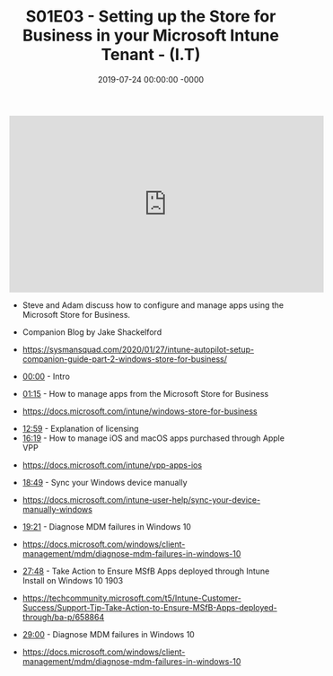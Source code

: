 ﻿---
layout: post
title: "S01E03 - Setting up the Store for Business in your Microsoft Intune Tenant - (I.T)"
date: 2019-07-24 00:00:00 -0000
categories:
---

<iframe loading="lazy" width="560" height="315" src="https://www.youtube.com/embed/uG9JHA47gdw" title="YouTube video player" frameborder="0" allow="accelerometer; autoplay; clipboard-write; encrypted-media; gyroscope; picture-in-picture" allowfullscreen></iframe>

 * Steve and Adam discuss how to configure and manage apps using the Microsoft Store for Business.

 * Companion Blog by Jake Shackelford
 * https://sysmansquad.com/2020/01/27/intune-autopilot-setup-companion-guide-part-2-windows-store-for-business/

 * [00:00](https://www.youtube.com/watch?v=uG9JHA47gdw&t=0s) - Intro
 * [01:15](https://www.youtube.com/watch?v=uG9JHA47gdw&t=75s) - How to manage apps from the Microsoft Store for Business
- https://docs.microsoft.com/intune/windows-store-for-business
 * [12:59](https://www.youtube.com/watch?v=uG9JHA47gdw&t=779s) - Explanation of licensing
 * [16:19](https://www.youtube.com/watch?v=uG9JHA47gdw&t=979s) - How to manage iOS and macOS apps purchased through Apple VPP
-  https://docs.microsoft.com/intune/vpp-apps-ios
 * [18:49](https://www.youtube.com/watch?v=uG9JHA47gdw&t=1129s) - Sync your Windows device manually
- https://docs.microsoft.com/intune-user-help/sync-your-device-manually-windows
 * [19:21](https://www.youtube.com/watch?v=uG9JHA47gdw&t=1161s) - Diagnose MDM failures in Windows 10
- https://docs.microsoft.com/windows/client-management/mdm/diagnose-mdm-failures-in-windows-10
 * [27:48](https://www.youtube.com/watch?v=uG9JHA47gdw&t=1668s) - Take Action to Ensure MSfB Apps deployed through Intune Install on Windows 10 1903
- https://techcommunity.microsoft.com/t5/Intune-Customer-Success/Support-Tip-Take-Action-to-Ensure-MSfB-Apps-deployed-through/ba-p/658864
 * [29:00](https://www.youtube.com/watch?v=uG9JHA47gdw&t=1740s) - Diagnose MDM failures in Windows 10
- https://docs.microsoft.com/windows/client-management/mdm/diagnose-mdm-failures-in-windows-10

